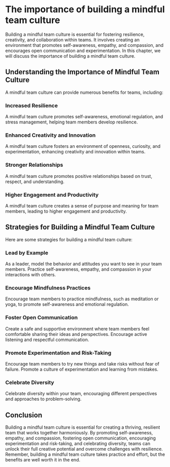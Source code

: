 The importance of building a mindful team culture
=============================================================================================

Building a mindful team culture is essential for fostering resilience, creativity, and collaboration within teams. It involves creating an environment that promotes self-awareness, empathy, and compassion, and encourages open communication and experimentation. In this chapter, we will discuss the importance of building a mindful team culture.

Understanding the Importance of Mindful Team Culture
----------------------------------------------------

A mindful team culture can provide numerous benefits for teams, including:

### Increased Resilience

A mindful team culture promotes self-awareness, emotional regulation, and stress management, helping team members develop resilience.

### Enhanced Creativity and Innovation

A mindful team culture fosters an environment of openness, curiosity, and experimentation, enhancing creativity and innovation within teams.

### Stronger Relationships

A mindful team culture promotes positive relationships based on trust, respect, and understanding.

### Higher Engagement and Productivity

A mindful team culture creates a sense of purpose and meaning for team members, leading to higher engagement and productivity.

Strategies for Building a Mindful Team Culture
----------------------------------------------

Here are some strategies for building a mindful team culture:

### Lead by Example

As a leader, model the behavior and attitudes you want to see in your team members. Practice self-awareness, empathy, and compassion in your interactions with others.

### Encourage Mindfulness Practices

Encourage team members to practice mindfulness, such as meditation or yoga, to promote self-awareness and emotional regulation.

### Foster Open Communication

Create a safe and supportive environment where team members feel comfortable sharing their ideas and perspectives. Encourage active listening and respectful communication.

### Promote Experimentation and Risk-Taking

Encourage team members to try new things and take risks without fear of failure. Promote a culture of experimentation and learning from mistakes.

### Celebrate Diversity

Celebrate diversity within your team, encouraging different perspectives and approaches to problem-solving.

Conclusion
----------

Building a mindful team culture is essential for creating a thriving, resilient team that works together harmoniously. By promoting self-awareness, empathy, and compassion, fostering open communication, encouraging experimentation and risk-taking, and celebrating diversity, teams can unlock their full creative potential and overcome challenges with resilience. Remember, building a mindful team culture takes practice and effort, but the benefits are well worth it in the end.
